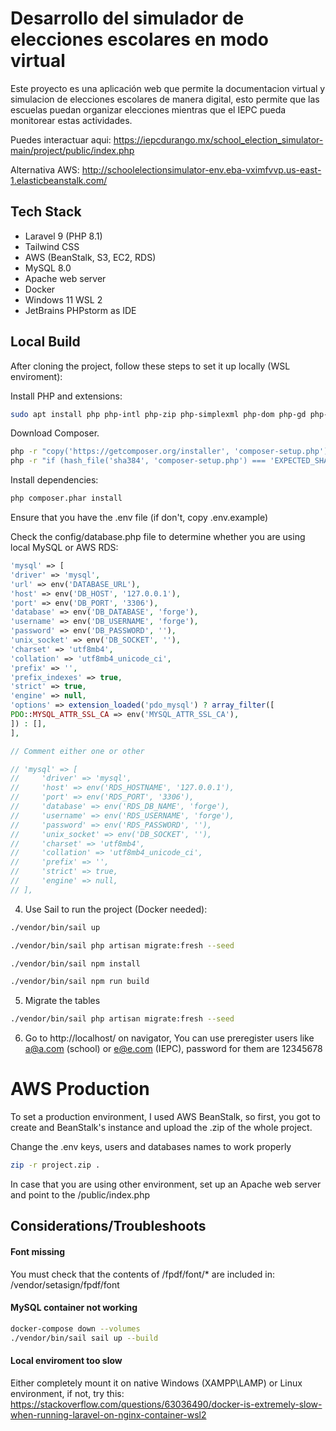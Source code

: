 # Desarrollo del simulador de elecciones escolares en modo virtual

Este proyecto es una aplicación web que permite la documentacion virtual y simulacion de elecciones escolares de manera digital, esto permite que las escuelas puedan organizar elecciones mientras que el IEPC pueda monitorear estas actividades.

Puedes interactuar aqui: https://iepcdurango.mx/school_election_simulator-main/project/public/index.php

Alternativa AWS: http://schoolelectionsimulator-env.eba-vximfvvp.us-east-1.elasticbeanstalk.com/

## Tech Stack

* Laravel 9 (PHP 8.1)
* Tailwind CSS
* AWS (BeanStalk, S3, EC2, RDS)
* MySQL 8.0
* Apache web server
* Docker
* Windows 11 WSL 2
* JetBrains PHPstorm as IDE

## Local Build
After cloning the project, follow these steps to set it up locally (WSL enviroment):

Install PHP and extensions:
```bash
sudo apt install php php-intl php-zip php-simplexml php-dom php-gd php-xml php-curl
```

Download Composer.

```bash
php -r "copy('https://getcomposer.org/installer', 'composer-setup.php');"
php -r "if (hash_file('sha384', 'composer-setup.php') === 'EXPECTED_SHA384_CHECKSUM') { echo 'Installer verified'; } else { echo 'Installer corrupt'; unlink('composer-setup.php'); } echo PHP_EOL;"
```

Install dependencies:

```bash
php composer.phar install
```

Ensure that you have the .env file (if don't, copy .env.example)

Check the config/database.php file to determine whether you are using local MySQL or AWS RDS:


```php
'mysql' => [
'driver' => 'mysql',
'url' => env('DATABASE_URL'),
'host' => env('DB_HOST', '127.0.0.1'),
'port' => env('DB_PORT', '3306'),
'database' => env('DB_DATABASE', 'forge'),
'username' => env('DB_USERNAME', 'forge'),
'password' => env('DB_PASSWORD', ''),
'unix_socket' => env('DB_SOCKET', ''),
'charset' => 'utf8mb4',
'collation' => 'utf8mb4_unicode_ci',
'prefix' => '',
'prefix_indexes' => true,
'strict' => true,
'engine' => null,
'options' => extension_loaded('pdo_mysql') ? array_filter([
PDO::MYSQL_ATTR_SSL_CA => env('MYSQL_ATTR_SSL_CA'),
]) : [],
],

// Comment either one or other

// 'mysql' => [
//     'driver' => 'mysql',
//     'host' => env('RDS_HOSTNAME', '127.0.0.1'),
//     'port' => env('RDS_PORT', '3306'),
//     'database' => env('RDS_DB_NAME', 'forge'),
//     'username' => env('RDS_USERNAME', 'forge'),
//     'password' => env('RDS_PASSWORD', ''),
//     'unix_socket' => env('DB_SOCKET', ''),
//     'charset' => 'utf8mb4',
//     'collation' => 'utf8mb4_unicode_ci',
//     'prefix' => '',
//     'strict' => true,
//     'engine' => null,
// ],
```

4. Use Sail to run the project (Docker needed):

```bash
./vendor/bin/sail up

./vendor/bin/sail php artisan migrate:fresh --seed

./vendor/bin/sail npm install

./vendor/bin/sail npm run build
```

5. Migrate the tables 

```bash
./vendor/bin/sail php artisan migrate:fresh --seed
```

6. Go to http://localhost/ on navigator, You can use preregister users like a@a.com (school) or e@e.com (IEPC), password for them are 12345678

# AWS Production

To set a production environment, I used AWS BeanStalk, so first, you got to create and BeanStalk's instance and upload the .zip of the whole project.

Change the .env keys, users and databases names to work properly

```bash
zip -r project.zip .
```

In case that you are using other environment, set up an Apache web server and point to the /public/index.php

## Considerations/Troubleshoots

#### Font missing

You must check that the contents of /fpdf/font/* are included in: /vendor/setasign/fpdf/font

#### MySQL container not working

```bash
docker-compose down --volumes
./vendor/bin/sail sail up --build
```

#### Local enviroment too slow

Either completely mount it on native Windows (XAMPP\LAMP) or Linux environment, if not, try this:
https://stackoverflow.com/questions/63036490/docker-is-extremely-slow-when-running-laravel-on-nginx-container-wsl2
